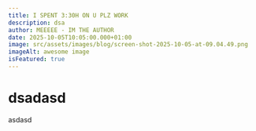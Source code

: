 ```yaml
---
title: I SPENT 3:30H ON U PLZ WORK
description: dsa
author: MEEEEE - IM THE AUTHOR
date: 2025-10-05T10:05:00.000+01:00
image: src/assets/images/blog/screen-shot-2025-10-05-at-09.04.49.png
imageAlt: awesome image
isFeatured: true
---
```

# dsadasd

asdasd
